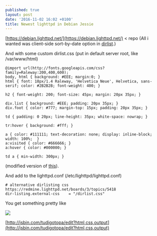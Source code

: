 ```yaml
---
published: true
layout: post
date: '2016-11-02 16:02 +0100'
title: Newest lighttpd in Debian Jessie
---
```

[https://debian.lighttpd.net/](https://debian.lighttpd.net/) < repo (All i wanted was client-side sort-by-date option in [dirlist](https://redmine.lighttpd.net/projects/lighttpd/wiki/Docs_ModDirlisting).)

And with some custom dirlist.css (put in default server root, like /var/www/html)

    @import url(http://fonts.googleapis.com/css?family=Raleway:200,400,600);
    body, html { background: #EEE; margin:0; }
    html { font: 18px/1.4 Raleway, 'Helvetica Neue', Helvetica, sans-serif; color: #2B2B2B; font-weight: 400; }
    
    h2 { font-weight: 200; font-size: 45px; margin: 20px 35px; }
    
    div.list { background: #EEE; padding: 20px 35px; }
    div.foot { color: #777; margin-top: 15px; padding: 20px 35px; }
    
    td { padding: 0 20px; line-height: 35px; white-space: nowrap; }
    
    tr:hover { background: #fff; }
    
    a { color: #111111; text-decoration: none; display: inline-block; width: 100%;  }
    a:visited { color: #666666; }
    a:hover { color: #000000; }
    
    td a { min-width: 300px; }
    
(modified version of [this](https://redmine.lighttpd.net/boards/3/topics/5418)).

And add to the lighttpd.conf (/etc/lighttpd/lighttpd.conf)

    # alternative dirlisting css https://redmine.lighttpd.net/boards/3/topics/5418
    dir-listing.external-css    = "/dirlist.css"
    
You get something pretty like

![](https://cdn.scrot.moe/images/2016/11/02/lightDirList2.png)

[http://jsbin.com/tudigotopa/edit?html,css,output](http://jsbin.com/tudigotopa/edit?html,css,output)
